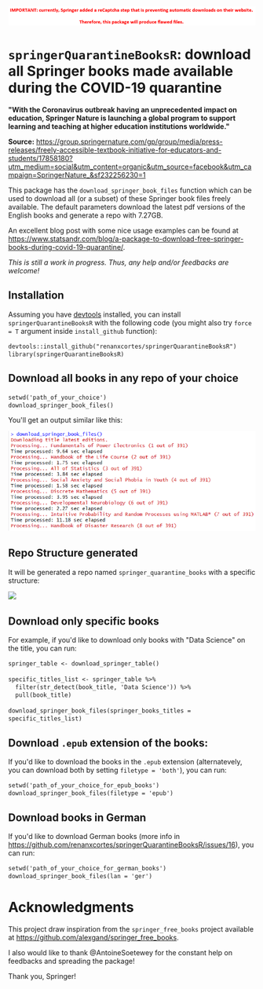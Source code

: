 ![](inst/extdata/issue_captcha_warning.png)

# `springerQuarantineBooksR`: download all Springer books made available during the COVID-19 quarantine

**"With the Coronavirus outbreak having an unprecedented impact on education, Springer Nature is launching a global program to support learning and teaching at higher education institutions worldwide."**

**Source:** https://group.springernature.com/gp/group/media/press-releases/freely-accessible-textbook-initiative-for-educators-and-students/17858180?utm_medium=social&utm_content=organic&utm_source=facebook&utm_campaign=SpringerNature_&sf232256230=1

This package has the `download_springer_book_files` function which can be used to download all (or a subset) of these Springer book files freely available. The default parameters download the latest pdf versions of the English books and generate a repo with 7.27GB.

An excellent blog post with some nice usage examples can be found at https://www.statsandr.com/blog/a-package-to-download-free-springer-books-during-covid-19-quarantine/.

*This is still a work in progress. Thus, any help and/or feedbacks are welcome!*

## Installation

Assuming you have [devtools](https://github.com/r-lib/devtools) installed, you can install `springerQuarantineBooksR` with the following code (you might also try `force = T` argument inside `install_github` function):

```
devtools::install_github("renanxcortes/springerQuarantineBooksR")
library(springerQuarantineBooksR)
```

## Download all books in any repo of your choice

```
setwd('path_of_your_choice')
download_springer_book_files()
```

You'll get an output similar like this:

![](inst/extdata/processing_example.png)

## Repo Structure generated

It will be generated a repo named `springer_quarantine_books` with a specific structure:

![](inst/extdata/directory_org_example.png)

## Download only specific books

For example, if you'd like to download only books with "Data Science" on the title, you can run:

```	
springer_table <- download_springer_table()

specific_titles_list <- springer_table %>% 
  filter(str_detect(book_title, 'Data Science')) %>% 
  pull(book_title)

download_springer_book_files(springer_books_titles = specific_titles_list)
```

## Download `.epub` extension of the books:

If you'd like to download the books in the `.epub` extension (alternatevely, you can download both by setting `filetype = 'both'`), you can run:

```
setwd('path_of_your_choice_for_epub_books')
download_springer_book_files(filetype = 'epub')
```

## Download books in German

If you'd like to download German books (more info in https://github.com/renanxcortes/springerQuarantineBooksR/issues/16), you can run:

```
setwd('path_of_your_choice_for_german_books')
download_springer_book_files(lan = 'ger')
```

# Acknowledgments

This project draw inspiration from the `springer_free_books` project available at https://github.com/alexgand/springer_free_books.

I also would like to thank @AntoineSoetewey for the constant help on feedbacks and spreading the package!

Thank you, Springer!
